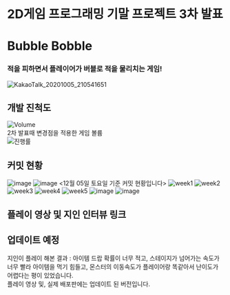 2D게임 프로그래밍 기말 프로젝트 3차 발표
=============

##
# Bubble Bobble
### 적을 피하면서 플레이어가 버블로 적을 물리치는 게임!  

![KakaoTalk_20201005_210541651](https://user-images.githubusercontent.com/34498116/95080699-731ea400-0753-11eb-862c-1431f229779d.jpg)

##
## 개발 진척도
![Volume](https://user-images.githubusercontent.com/34498116/101229167-44389600-36e2-11eb-9a8f-340b91750315.PNG)  
2차 발표때 변경점을 적용한 게임 볼륨             
![진행률](https://user-images.githubusercontent.com/34498116/101231343-e611b000-36ed-11eb-9999-2aec0db557c8.png)


##
## 커밋 현황          
![image](https://user-images.githubusercontent.com/34498116/101231414-751ec800-36ee-11eb-8654-2598f557503d.png)
![image](https://user-images.githubusercontent.com/34498116/101231433-9b446800-36ee-11eb-8477-52d5aceb891f.png)
<12월 05일 토요일 기준 커밋 현황입니다>
![week1](https://user-images.githubusercontent.com/34498116/99681933-0c1a3c00-2ac2-11eb-9764-dcf892b494cc.PNG)
![week2](https://user-images.githubusercontent.com/34498116/99681935-0c1a3c00-2ac2-11eb-8308-ba56ae906d74.PNG)
![week3](https://user-images.githubusercontent.com/34498116/99681936-0cb2d280-2ac2-11eb-9ad5-963b6c1b30e1.PNG)
![week4](https://user-images.githubusercontent.com/34498116/99681937-0d4b6900-2ac2-11eb-92ac-8e244121c548.PNG)
![week5](https://user-images.githubusercontent.com/34498116/99681939-0d4b6900-2ac2-11eb-8547-435c4fe4075c.PNG)
![image](https://user-images.githubusercontent.com/34498116/101229461-caa1a780-36e3-11eb-801c-712fa3da7536.png)
![image](https://user-images.githubusercontent.com/34498116/101229469-d3927900-36e3-11eb-9167-901980cd37b9.png)


## 플레이 영상 및 지인 인터뷰 링크

## 업데이트 예정
지인이 플레이 해본 결과 : 아이템 드랍 확률이 너무 적고, 스테이지가 넘어가는 속도가 너무 빨라 아이템을 먹기 힘들고, 몬스터의 이동속도가 플레이어랑 똑같아서 난이도가 어렵다는 평이 있었습니다.   
플레이 영상 및, 실제 배포판에는 업데이트 된 버전입니다.
